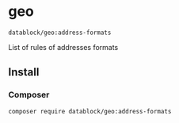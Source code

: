 # geo

`datablock/geo:address-formats`

List of rules of addresses formats


## Install

### Composer
`composer require datablock/geo:address-formats`